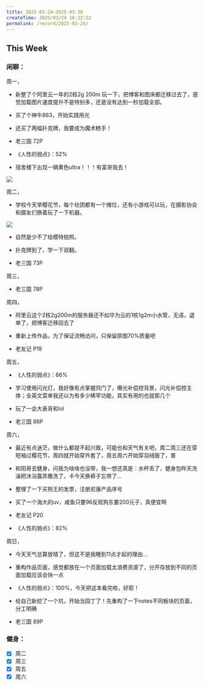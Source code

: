 ```yaml
---
title: 2025-03-24~2025-03-30
createTime: 2025/03/24 16:22:52
permalink: /record/2025-03-24/
---
```


## This Week

### 闲聊：

周一，

- 新整了个阿里云一年的2核2g 200m 玩一下，把博客和图床都迁移过去了，感觉加载图片速度提升不是特别多，还是没有达到一秒加载全部。

- 买了个神牛863，开始实践用光

- 还买了两幅扑克牌，我要成为魔术糕手！

- 老三国 72P

- 《人性的弱点》：52%

- 宿舍楼下出现一辆黄色ultra！！！有富哥我去！

![](https://oss.ajohn.top/blog/record/2025-03-24/2.webp)

周二，
- 学校今天举樱花节，每个社团都有一个摊位，还有小游戏可以玩，在摄影协会和摄友们换着玩了一下机器。

![](https://oss.ajohn.top/blog/record/2025-03-24/1.webp)

- 自然是少不了给模特拍照。

- 扑克牌到了，学一下双翻。

- 老三国 73P

周三，


- 老三国 78P

周四，
- 阿里云这个2核2g200m的服务器还不如华为云的1核1g2m小水管，无语，退单了，把博客迁移回去了

- 重新上传作品，为了保证流畅访问，只保留原图70%质量吧

- 老友记 P19

周五，

- 《人性的弱点》：66%

- 学习使用闪光灯，我好像有点掌握窍门了，曝光补偿控背景，闪光补偿控主体；全英文菜单我还以为有多少稀罕功能，其实有用的也就那几个

- 玩了一会大表哥和lol

- 老三国 86P

周六，
- 最近有点迷茫，做什么都提不起兴致，可能也和天气有关吧，周二周三还在穿短袖过樱花节，周四就开始穿外套了，周五周六开始穿羽绒服了，害

- 和阳哥去健身，问我为啥啥也没带，我一想还真是：水杯丢了，健身包昨天洗澡把沐浴露弄撒洗了，卡今天换裤子忘带了...

- 整理了一下买狗王的发票，注册尼康产品序号

- 买了一个海大的uv，咸鱼只要96反观狗东要200元子，真便宜啊

- 老友记 P20

- 《人性的弱点》：82%

周日，

- 今天天气总算放晴了，但这不是我睡到11点才起的理由...

- 重构作品页面，感觉都放在一个页面加载太浪费资源了，分开存放到不同的页面加载应该会快一点

- 《人性的弱点》：100%，今天把这本看完啦，好耶！

- 给自己新挖了一个坑，开始当园丁了！先重构了一下notes不同板块的页面，分工明确

- 老三国 89P

### 健身：

- [x] 周二
- [x] 周三
- [x] 周五
- [x] 周六
